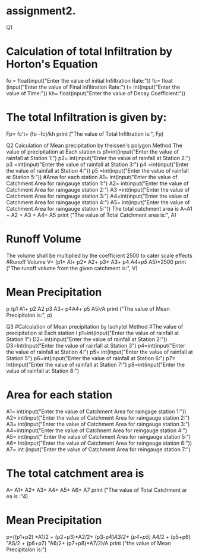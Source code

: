 # assignment2.
Q1
# Calculation of total Infiltration by Horton's Equation
fo = float(input("Enter the value of initial Infiltration Rate:"))
fc= float (input("Enter the value of Final infiltration Rate:")
t= int(input("Enter the value of Time:"))
kh= float(input("Enter the value of Decay Coefficient:"))
# The total Infiltration is given by:
Fp= fc't+ (fo -fc)/kh
print ("The value of Total Infiltration is:", Fp)

Q2
 Calculation of Mean precipitation by theissen's polygon Method
 The value of precipitation at Each station is
 p1=int(input("Enter the value of rainfall at Station 1:")
 p2= int(input("Enter the value of rainfall at Station 2:")
 p3 =int(input("Enter the value of rainfall at Station 3:")
 p4 =int(input("Enter the value of rainfall at Station 4:"))
 p5 =int(input("Enter the value of rainfall at Station 5:"))
 #Area for each station
 A1= int(input("Enter the value of Catchment Area for raingauge station 1:")
 A2= int(input("Enter the value of Catchment Area for raingauge station 2:")
 A3 =int(input("Enter the value of Catchment Area for raingauge station 3:")
 A4=int(input("Enter the value of Catchment Area for raingauge station 4:")
 A5= int(input("Enter the value of Catchment Area for raingauge station 5:"))
 The total catchment area is
 A=A1 + A2 + A3 + A4+ A5
 print ("The value of Total Catchment area is:", A)
 # Runoff Volume
 The volume shall be multiplied by the coefficient 2500 to cater scale effects
 #Runoff Volume
 V= (p1* Al+ p2* A2+ p3* A3+ p4 *A4+p5* A5)*2500
 print ("The runoff volume from the given catchment is:", V)
 # Mean Precipitation
 p (p1 A1+ p2 A2 p3 A3+ p4A4+ p5 A5)/A
 print ("The value of Mean Precipitalon is:", p)

 Q3
 #Calculation of Mean precipitation by Isohytel Method
 #The value of precipitation at Each station i
 p1=int(input("Enter the value of rainfall at Station 1")
 D2= int(input("Enter the value of rainfall at Station 2:"))
 D3=Int(Input("Enter the value of rainfall at Station 3")
 p4=int(input("Enter the value of rainfall at Station 4:")
 p5= int(input("Enter the value of rainfall at Station 5")
 p6=int(input("Enter the value of rainfall at Station 6:")
 p7= Int(input("Enter the value of rainfall at Station 7:")
 p8=int(input("Enter the value of rainfall at Station 8:")
 # Area for each station
 A1= int(input("Enter the value of Catchment Area for raingage station 1:"))
 A2= int(input("Enter the value of Catchment Area for raingauge station 2:")
 A3= int(input("Enter the value of Catchment Area for raingauge station 3:")
 A4=int(input("Enter the value of Catchnent Area for reingauge station 4:")
 A5= int(input(" Enter the value of Catchment Ares for raingauge station 5:")
 A6= Int(input("Enter the value of Catchment Area for raingeuge station 6:"))
 A7= int (input("Enter the value of Catchment Area for reingauge station 7:")
# The total catchment area is
 A= A1+ A2+ A3+ A4+ A5+ A6+ A7
 prínt ("The value of Total Catchment ar ea is :"4)
# Mean Precipitation
 p=((p1+p2) *A1/2 + (p2+p3)*A2/2+ (p3-p4)*A3/2+ (p4+p5)* A4/2 + (p5+p6) "AS/2 + (p6+p7) "A6/2+ (p7+p8)*A7/2)/A
print ("the value of Mean Precipitalon is:")
